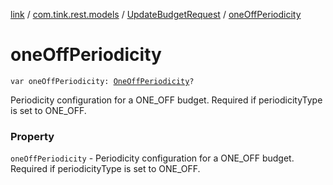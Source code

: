 [link](../../index.md) / [com.tink.rest.models](../index.md) / [UpdateBudgetRequest](index.md) / [oneOffPeriodicity](./one-off-periodicity.md)

# oneOffPeriodicity

`var oneOffPeriodicity: `[`OneOffPeriodicity`](../-one-off-periodicity/index.md)`?`

Periodicity configuration for a ONE_OFF budget. Required if periodicityType is set to ONE_OFF.

### Property

`oneOffPeriodicity` - Periodicity configuration for a ONE_OFF budget. Required if periodicityType is set to ONE_OFF.